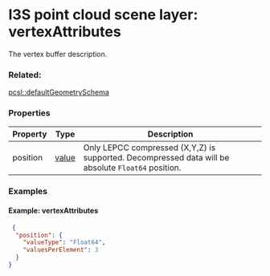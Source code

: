 # I3S point cloud scene layer: vertexAttributes

The vertex buffer description.

### Related:

[pcsl::defaultGeometrySchema](defaultGeometrySchema.pcsl.md)
### Properties

| Property | Type | Description |
| --- | --- | --- |
| position | [value](value.pcsl.md) | Only LEPCC compressed (X,Y,Z) is supported. Decompressed data will be absolute `Float64` position. |

### Examples 

#### Example: vertexAttributes 

```json
 {
  "position": {
    "valueType": "Float64",
    "valuesPerElement": 3
  }
} 
```

